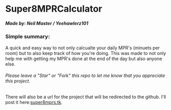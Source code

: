 # Super8MPRCalculator
##### Made by: Neil Master / Yeehawlerz101
### Simple summary:
A quick and easy way to not only calcualte your daily MPR's (minuets per room) but to also keep track of how you're doing.
This was made to not only help me with getting my MPR's done at the end of the day but also anyone else.
###### Please leave a "Star" or "Fork" this repo to let me know that you appreciate this project.
There will also be a url for the project that will be redirected to the github. I'll post it here:<a href="super8mprs.tk">super8mprs.tk</a>.
